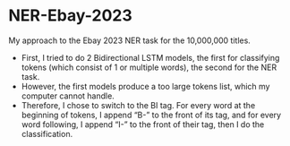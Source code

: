 # NER-Ebay-2023
My approach to the Ebay 2023 NER task for the 10,000,000 titles.
- First, I tried to do 2 Bidirectional LSTM models, the first for classifying tokens (which consist of 1 or multiple words), the second for the NER task.	 
- However, the first models produce a too large tokens list, which my computer cannot handle.   
- Therefore, I chose to switch to the BI tag. For every word at the beginning of tokens, I append “B-” to the front of its tag, and for every word following, I append “I-” to the front of their tag, then I do the classification.
